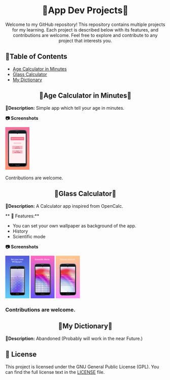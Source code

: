 <div align= "center">

# 🤖App Dev Projects📱

Welcome to my GitHub repository! This repository contains multiple projects for my learning. Each project is described below with its features, and contributions are welcome. Feel free to explore and contribute to any project that interests you.

</div>

## 📍Table of Contents

- [Age Calculator in Minutes](#Age-Calculator-in-Minutes)
- [Glass Calculator](#Glass-Calculator)
- [My Dictionary](#My-Dictionary)


  

<div align="center">

## 🔻Age Calculator in Minutes🔻

</div>

**🔹Description:** Simple app which tell your age in minutes.

**📷 Screenshots**

<img src="https://github.com/benedicti0n/AppDev-Projects/blob/main/src/ageCalculator.png" width="15%"/>

Contributions are welcome.




<div align="center">

## 🔻Glass Calculator🔻

</div>

**🔹Description:** A Calculator app inspired from OpenCalc.

** 📖 Features:**
* You can set your own wallpaper as background of the app.
* History
* Scientific mode

**📷 Screenshots**

<div align= "left">

<img src="https://github.com/benedicti0n/AppDev-Projects/blob/main/src/calcualtor-img1.png" width="15%"/>
<img src="https://github.com/benedicti0n/AppDev-Projects/blob/main/src/calcualtor-img2.png" width="15%"/>
<img src="https://github.com/benedicti0n/AppDev-Projects/blob/main/src/calcualtor-img3.png" width="15%"/>

</div>
  
### Contributions are welcome.




<div align="center">

## 🔻My Dictionary🔻

</div>

**🔹Description:** Abandoned (Probably will work in the near Future.)

## 📜 License

This project is licensed under the GNU General Public License (GPL). You can find the full license text in the [LICENSE](LICENSE) file.
